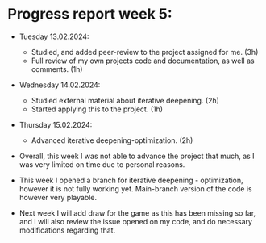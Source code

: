 # Progress report week 5:

- Tuesday 13.02.2024:
    - Studied, and added peer-review to the project assigned for me. (3h)
    - Full review of my own projects code and documentation, as well as comments. (1h)
- Wednesday 14.02.2024:
    - Studied external material about iterative deepening. (2h)
    - Started applying this to the project. (1h)
- Thursday 15.02.2024:
    - Advanced iterative deepening-optimization. (2h)

- Overall, this week I was not able to advance the project that much, as I was very limited on time due to personal reasons.
  
- This week I opened a branch for iterative deepening - optimization, however it is not fully working yet. Main-branch version of the code is however very playable.

- Next week I will add draw for the game as this has been missing so far, and I will also review the issue opened on my code, and do necessary modifications regarding that.
